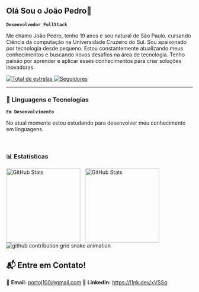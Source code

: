 ## Olá Sou o João Pedro👋


**`Desenvolvedor FullStack`**

Me chamo João Pedro, tenho 19 anos e sou natural de São Paulo. cursando Ciência da computação na Universidade Cruzeiro do Sul. Sou apaixonado por tecnologia desde pequeno. Estou constantemente atualizando meus conhecimentos e buscando novos desafios na área de tecnologia. Tenho paixão por aprender e aplicar esses conhecimentos para criar soluções inovadoras.
<p align="left">
    </a> 
    <a href="https://github.com/JoaoPedro4002?tab=repositories&sort=stargazers">
        <img 
            alt="Total de estrelas" 
            title="Total de estrelas GitHub" 
            src="https://custom-icon-badges.demolab.com/github/stars/JoaoPedro4002?color=55960c&style=for-the-badge&labelColor=488207&logo=star&label=estrelas"
        />
    </a>
    <a href="https://github.com/JoaoPedro4002?tab=followers">
        <img 
            alt="Seguidores" 
            title="Me siga no GitHub" 
            src="https://custom-icon-badges.demolab.com/github/followers/JoaoPedro4002?color=236ad3&labelColor=1155ba&style=for-the-badge&logo=github&label=Seguidores&logoColor=white"
        />
    </a>
</p>

---

### 🤖 Linguagens e Tecnologias

**`Em Desenvolvimento`**

No atual momente estou estudando para desenvolver meu conhecimento em linguagens.

<br/>

### 📊 Estatísticas

<p>
  <img 
    align="left" 
    alt="GitHub Stats" 
    height="200" 
    style="padding-right: 10px;" 
    src="https://github-readme-stats.vercel.app/api?username=JoaoPedro4002&show_icons=true&theme=tokyonight&include_all_commits=true&locale=pt-br" 
  />

<img 
      align="left" 
      alt="GitHub Stats" 
      height="200" 
      src="https://github-readme-stats.vercel.app/api/top-langs/?username=JoaoPedro4002&theme=tokyonight&layout=compact&custom_title=Tecnologias&langs_count=9" 
  />

  <picture align="center">
  <source media="(prefers-color-scheme: dark)" srcset="https://raw.githubusercontent.com/JoaoPedro4002/JoaoPedro4002/output/github-contribution-grid-snake-dark.svg">
  <source media="(prefers-color-scheme: light)" srcset="https://raw.githubusercontent.com/JoaoPedro4002/JoaoPedro4002/output/github-contribution-grid-snake-dark.svg">
  <img align="center" alt="github contribution grid snake animation" src="https://raw.githubusercontent.com/JoaoPedro4002/JoaoPedro4002/output/github-contribution-grid-snake.svg">
</picture>



 
## 📬 **Entre em Contato!**
📩 **Email:** portoj100@gmail.com
💼 **LinkedIn:** https://l1nk.dev/xVSSq


</p>



